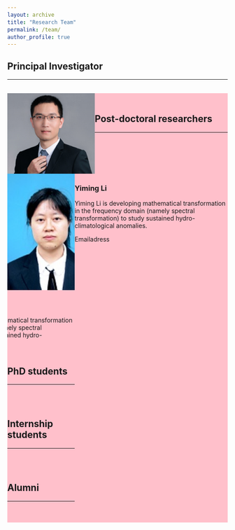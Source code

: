 ```yaml
---
layout: archive
title: "Research Team"
permalink: /team/
author_profile: true
---
```


<style>
.members{
    background-color:pink;
    width:600px
    boarder:solid 1px gray;
    overflow:hidden;
}
.pic{
    width:200px;
    float:left;
}
.pic img{
display:block;
width:200px
}
.text{
    background-colar:green;
    width:350px;
    float:right;
}
</style>

<hr-bold>
<h2>Principal Investigator</h2>
<hr><br>
<div class="members">
<div class="pic">
<img src="/images/LYM.png" alt="" />
</div>
<div class="text">
<h3>Yiming Li</h3>
<p>Yiming Li is developing mathematical transformation in the frequency domain (namely spectral transformation) to study sustained hydro-climatological anomalies.</p>

<p>Emailadress</p>
</div>
<br>

<hr-bold>
<h2>Post-doctoral researchers</h2>
<hr><br>
<div class="members">
<div class="pic">
<img src="/images/zhoululu.jpg" alt="" />
</div>
<div class="text">
<h3>Zhoululu</h3>
<p>Yiming Li is developing mathematical transformation in the frequency domain (namely spectral transformation) to study sustained hydro-climatological anomalies.</p>

<p>Emailadress</p>
</div>

<br>

<hr-bold>
<h2>PhD students</h2>
<hr><br>

<br>


<hr-bold>
<h2>Internship students</h2>
<hr><br>

<br>

<hr-bold>
<h2>Alumni</h2>
<hr><br>

<br>
